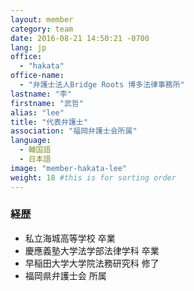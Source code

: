 ```yaml
---
layout: member
category: team
date: 2016-08-21 14:50:21 -0700
lang: jp
office:
  - "hakata"
office-name:
  - "弁護士法人Bridge Roots 博多法律事務所"
lastname: "李"
firstname: "武哲"
alias: "lee"
title: "代表弁護士"
association: "福岡弁護士会所属"
language:
  - 韓国語
  - 日本語
image: "member-hakata-lee"
weight: 18 #this is for sorting order
---
```


### 経歴
- 私立海城高等学校 卒業
- 慶應義塾大学法学部法律学科 卒業
- 早稲田大学大学院法務研究科 修了
- 福岡県弁護士会 所属
